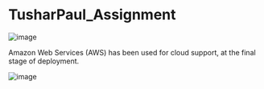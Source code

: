 # TusharPaul_Assignment

![image](https://github.com/TusharPaul01/TusharPaul_Assignment/assets/97314846/75ade90e-fa64-43e5-bff8-0cb3aa09b1b2)

Amazon Web Services (AWS) has been used for cloud support, at the final stage of deployment.

![image](https://github.com/TusharPaul01/TusharPaul_Assignment/assets/97314846/202ac531-8d0b-406b-b12a-5fb57cf29016)
